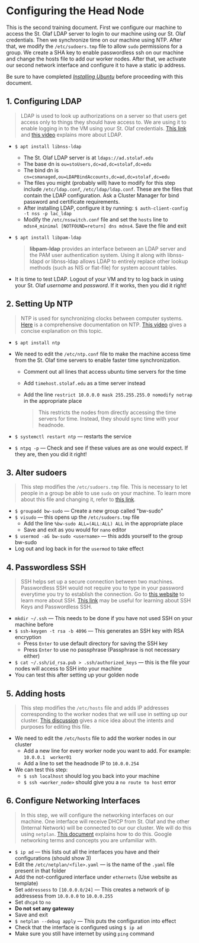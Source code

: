 # Configuring the Head Node

This is the second training document.
First we configure our machine to access the St. Olaf LDAP server to login to our machine using our St. Olaf credentials.
Then we synchronize time on our machine using NTP.
After that, we modify the `/etc/sudoers.tmp` file to allow `sudo` permissions for a group.
We create a SHA key to enable passwordless ssh on our machine and change the hosts file to add our worker nodes.
After that, we activate our second network interface and configure it to have a static ip address.


Be sure to have completed [*Installing Ubuntu*](01_installing-ubuntu.md) before proceeding with this document.

## 1. Configuring LDAP

> LDAP is used to look up authorizations on a server so that users get access only to things they should have access to.
> We are using it to enable logging in to the VM using your St. Olaf credentials.
> [This link](http://www.gracion.com/server/whatldap.html) and [this video](https://www.youtube.com/watch?v=F2nFtlS8uEo) explains more about LDAP.

* `$ apt install libnss-ldap`
  * The St. Olaf LDAP server is at `ldaps://ad.stolaf.edu`
  * The base dn is `ou=stoUsers,dc=ad,dc=stolaf,dc=edu`
  * The bind dn is `cn=csmanaged,ou=LDAPBindAccounts,dc=ad,dc=stolaf,dc=edu`
  * The files you might (probably will) have to modify for this step include `/etc/ldap.conf`, `/etc/ldap/ldap.conf`.
These are the files that contain the LDAP configuration.
Ask a Cluster Manager for bind password and certificate requirements.
  * After installing LDAP, configure it by running: `$ auth-client-config -t nss -p lac_ldap`
  * Modify the `/etc/nsswitch.conf` file and set the `hosts` line to `mdsn4_minimal [NOTFOUND=return] dns mdns4`.
Save the file and exit

* `$ apt install libpam-ldap`
  > **libpam-ldap** provides an interface between an LDAP server and the PAM user authentication system.
  > Using it along with libnss-ldapd or libnss-ldap allows LDAP to entirely replace other lookup methods (such as NIS or flat-file) for system account tables.

* It is time to test LDAP.
  Logout of your VM and try to log back in using your St. Olaf *username* and *password*.
  If it works, then you did it right!

## 2. Setting Up NTP

> NTP is used for synchronizing clocks between computer systems.
> [Here](http://www.ntp.org/ntpfaq/NTP-s-def.htm) is a comprehensive documentation on NTP.
> [This video](https://www.youtube.com/watch?v=EkQPkQb2D3g) gives a concise explanation on this topic.

* `$ apt install ntp`
* We need to edit the `/etc/ntp.conf` file to make the machine access time from the St. Olaf time servers to enable faster time synchronization.
  * Comment out all lines that access ubuntu time servers for the time
  * Add `timehost.stolaf.edu` as a time server instead
  * Add the line `restrict 10.0.0.0 mask 255.255.255.0 nomodify notrap` in the appropriate place

    > This restricts the nodes from directly accessing the time servers for time.
    > Instead, they should sync time with your headnode.

* `$ systemctl restart ntp` &mdash; restarts the service
* `$ ntpq -p` &mdash; Check and see if these values are as one would expect.
  If they are, then you did it right!

## 3. Alter sudoers

> This step modifies the `/etc/sudoers.tmp` file.
> This is necessary to let people in a group be able to use `sudo` on your machine.
> To learn more about this file and changing it, refer to [this link](https://www.garron.me/en/linux/visudo-command-sudoers-file-sudo-default-editor.html).

* `$ groupadd bw-sudo` &mdash; Create a new group called "bw-sudo"
* `$ visudo` &mdash; this opens up the `/etc/sudoers.tmp` file
  * Add the line `%bw-sudo ALL=(ALL:ALL) ALL` in the appropriate place
  * Save and exit as you would for `nano` editor
* `$ usermod -aG bw-sudo <username>` &mdash; this adds yourself to the group bw-sudo
* Log out and log back in for the `usermod` to take effect

## 4. Passwordless SSH

> SSH helps set up a secure connection between two machines.
> Passwordless SSH would not require you to type in your password everytime you try to establish the connection.
> Go to [this website](https://www.ssh.com/ssh/protocol/) to learn more about SSH.
> [This link](https://blog.tinned-software.net/ssh-passwordless-login-with-ssh-key/) may be useful for learning about SSH Keys and Passwordless SSH.

* `mkdir ~/.ssh` &mdash; This needs to be done if you have not used SSH on your machine before
* `$ ssh-keygen -t rsa -b 4096` &mdash; This generates an SSH key with RSA encryption
  * Press `Enter` to use default directory for saving the SSH key
  * Press `Enter` to use no passphrase (Passphrase is not necessary either)
* `$ cat ~/.ssh/id_rsa.pub > .ssh/authorized_keys` &mdash; this is the file your nodes will access to SSH into your machine
* You can test this after setting up your golden node

## 5. Adding hosts

> This step modifies the `/etc/hosts` file and adds IP addresses corresponding to the worker nodes that we will use in setting up our cluster.
> [This discussion](https://askubuntu.com/questions/183176/what-is-the-use-of-etc-hosts) gives a nice idea about the intents and purposes for editing this file.

* We need to edit the `/etc/hosts` file to add the worker nodes in our cluster
  * Add a new line for every worker node you want to add.
    For example: `10.0.0.1  worker01`
  * Add a line to set the headnode IP to `10.0.0.254`
* We can test this step:
  * `$ ssh localhost` should log you back into your machine
  * `$ ssh <worker_node>` should give you a `no route to host` error

## 6. Configure Networking Interfaces

> In this step, we will configure the networking interfaces on our machine.
> One interface will receive DHCP from St. Olaf and the other (Internal Network) will be connected to our our cluster.
> We will do this using `netplan`.
> [This document](https://www.howtoforge.com/linux-basics-set-a-static-ip-on-ubuntu) explains how to do this.
> Google networking terms and concepts you are unfamiliar with.

* `$ ip ad` &mdash; this lists out all the interfaces you have and their configurations (should show 3)
* Edit the `/etc/netplan/<file>.yaml` &mdash; <file> is the name of the `.yaml` file present in that folder
* Add the not-configured interface under `ethernets` (Use website as template)
* Set `addressess` to `[10.0.0.0/24]` &mdash; This creates a network of ip addressess from `10.0.0.0` to `10.0.0.255`
* Set `dhcp4` to `no`
* **Do not set any gateway**
* Save and exit
* `$ netplan --debug apply` &mdash; This puts the configuration into effect
* Check that the interface is configured using `$ ip ad`
* Make sure you still have internet by using `ping` command
